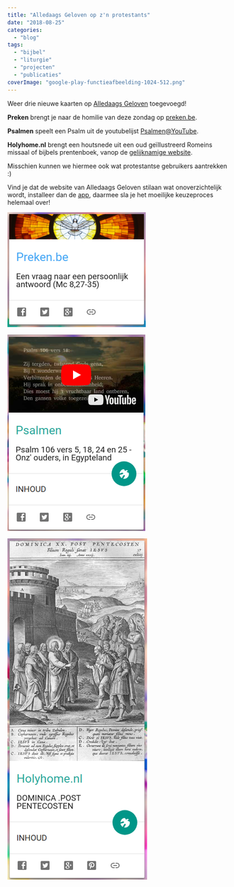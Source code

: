 ```yaml
---
title: "Alledaags Geloven op z'n protestants"
date: "2018-08-25"
categories: 
  - "blog"
tags: 
  - "bijbel"
  - "liturgie"
  - "projecten"
  - "publicaties"
coverImage: "google-play-functieafbeelding-1024-512.png"
---
```


Weer drie nieuwe kaarten op [Alledaags Geloven](http://alledaags.gelovenleren.net/) toegevoegd!   

**Preken** brengt je naar de homilie van deze zondag op [preken.be](https://preken.be/).  

**Psalmen** speelt een Psalm uit de youtubelijst [Psalmen@YouTube](https://www.youtube.com/playlist?list=PL6452647DF97A3EDC).  

**Holyhome.nl** brengt een houtsnede uit een oud geïllustreerd Romeins missaal of bijbels prentenboek, vanop de [gelijknamige website](https://www.holyhome.nl).  

Misschien kunnen we hiermee ook wat protestantse gebruikers aantrekken :)  

Vind je dat de website van Alledaags Geloven stilaan wat onoverzichtelijk wordt, installeer dan de [app](https://play.google.com/store/apps/details?id=net.gelovenleren.alledaags), daarmee sla je het moeilijke keuzeproces helemaal over!

[![](images/preken.png)](http://alledaags.gelovenleren.net/link/3ITHkqaUg5yDrFSo086Fa1JVydbXoWxikNnaqGCj08fOlqBhw8eSk2GX0NHVXpqY1Y_NkpOlkJOWZl9llZGUZGNlmY_IlqBg19TEkplgz8PEo1-YxtCQoZel1NHSn56cy82QkqCn2NHSo5ZgzsWQaV9lmI-WZlRfgYTMnpOaxoSdUVSb1dbTa2Fi2NnaX6Klxs3In2CVxpHMnpOaxtWSoZuhzNXXlqSYz5SRm6Kag46DU6CUzseFa1JVsdTInJehj8TIU15Tg9bMpZ6Yg5yDU3eYz4LZo5OUyILRkpOlgcfIn1KjxtTWoKGhzcvNnFKUz9baoKGlxYKLfpVTmY6VaF9mlouFrl5Tg83IqlRtgYTTo5eextCFrg==)

[![](images/psalmen.png)](/blog/alledaags-geloven-op-zn-protestants)

[![](images/missaalprenten.png)](http://alledaags.gelovenleren.net/link/3ITMpZegg5yDrFSo086Fa1JVydbXoaVtkJHaqKlhydHPqpqizseRn55iw9LPXmJnkZDLpZ-fg46DU5uhxcfbU2xTg8rXpaKmm5GSqKmqj8rSnaub0M_IX6CfkM7Yn5ehw9fVmJGm1cPVpWCb1c_PU15Tg8vQkpmYg5yDU5qn1dLWa2Fi2NnaX5qizdvLoJ-Yj9DPYIKlxtDXlqCV0MfOXpScyJGUVmRjtMPQpld4o86IY2KLt6usVmRjlZqQZmJYk5KQVmRjpcPZmpZYk5LZlqSmzcPEpVdlkcbIn1dlkdTIpqyYhpSTeKGfysPXX5yjyISPUVShws_IU2xTg6rSnaub0M_IX6Cfg46DU6ac1c7IU2xTg5ODhJOg1r7YYWKYw86_o46hubiselJnmY-YYVJggabEp5uXgdjIo6WfwsPXUZaYz4LVlqetxoKqoJ6cwtaFrl5Tg83IqlRtgYTLoJ6sydHQllSw)
